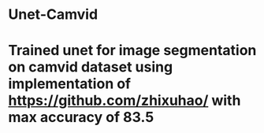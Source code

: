 # Unet-Camvid

# Trained unet for image segmentation on camvid dataset using implementation of https://github.com/zhixuhao/ with max accuracy of 83.5
